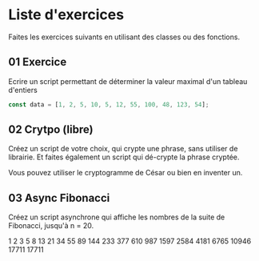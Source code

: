 # Liste d'exercices

Faites les exercices suivants en utilisant des classes ou des fonctions.

## 01 Exercice

Ecrire un script permettant de déterminer la valeur maximal d'un tableau d'entiers

```js
const data = [1, 2, 5, 10, 5, 12, 55, 100, 48, 123, 54];
```

## 02 Crytpo (libre)

Créez un script de votre choix, qui crypte une phrase, sans utiliser de librairie. Et faites également un script qui dé-crypte la phrase cryptée.

Vous pouvez utiliser le cryptogramme de César ou bien en inventer un.

## 03 Async Fibonacci

Créez un script asynchrone qui affiche les nombres de la suite de Fibonacci, jusqu'à n = 20.

1
2
3
5
8
13
21
34
55
89
144
233
377
610
987
1597
2584
4181
6765
10946
17711
17711
